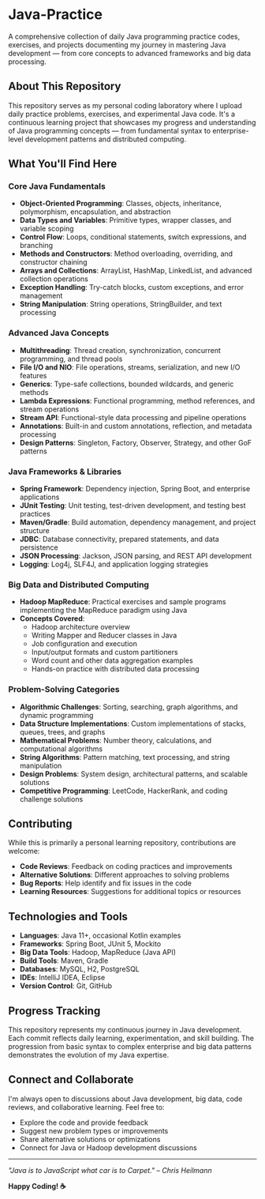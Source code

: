 # Java-Practice

A comprehensive collection of daily Java programming practice codes, exercises, and projects documenting my journey in mastering Java development — from core concepts to advanced frameworks and big data processing.

## About This Repository

This repository serves as my personal coding laboratory where I upload daily practice problems, exercises, and experimental Java code. It's a continuous learning project that showcases my progress and understanding of Java programming concepts — from fundamental syntax to enterprise-level development patterns and distributed computing.

## What You'll Find Here

### Core Java Fundamentals
- **Object-Oriented Programming**: Classes, objects, inheritance, polymorphism, encapsulation, and abstraction  
- **Data Types and Variables**: Primitive types, wrapper classes, and variable scoping  
- **Control Flow**: Loops, conditional statements, switch expressions, and branching  
- **Methods and Constructors**: Method overloading, overriding, and constructor chaining  
- **Arrays and Collections**: ArrayList, HashMap, LinkedList, and advanced collection operations  
- **Exception Handling**: Try-catch blocks, custom exceptions, and error management  
- **String Manipulation**: String operations, StringBuilder, and text processing  

### Advanced Java Concepts
- **Multithreading**: Thread creation, synchronization, concurrent programming, and thread pools  
- **File I/O and NIO**: File operations, streams, serialization, and new I/O features  
- **Generics**: Type-safe collections, bounded wildcards, and generic methods  
- **Lambda Expressions**: Functional programming, method references, and stream operations  
- **Stream API**: Functional-style data processing and pipeline operations  
- **Annotations**: Built-in and custom annotations, reflection, and metadata processing  
- **Design Patterns**: Singleton, Factory, Observer, Strategy, and other GoF patterns  

### Java Frameworks & Libraries
- **Spring Framework**: Dependency injection, Spring Boot, and enterprise applications  
- **JUnit Testing**: Unit testing, test-driven development, and testing best practices  
- **Maven/Gradle**: Build automation, dependency management, and project structure  
- **JDBC**: Database connectivity, prepared statements, and data persistence  
- **JSON Processing**: Jackson, JSON parsing, and REST API development  
- **Logging**: Log4j, SLF4J, and application logging strategies  

### Big Data and Distributed Computing
- **Hadoop MapReduce**: Practical exercises and sample programs implementing the MapReduce paradigm using Java  
- **Concepts Covered**:  
  - Hadoop architecture overview  
  - Writing Mapper and Reducer classes in Java  
  - Job configuration and execution  
  - Input/output formats and custom partitioners  
  - Word count and other data aggregation examples  
  - Hands-on practice with distributed data processing  

### Problem-Solving Categories
- **Algorithmic Challenges**: Sorting, searching, graph algorithms, and dynamic programming  
- **Data Structure Implementations**: Custom implementations of stacks, queues, trees, and graphs  
- **Mathematical Problems**: Number theory, calculations, and computational algorithms  
- **String Algorithms**: Pattern matching, text processing, and string manipulation  
- **Design Problems**: System design, architectural patterns, and scalable solutions  
- **Competitive Programming**: LeetCode, HackerRank, and coding challenge solutions  

## Contributing

While this is primarily a personal learning repository, contributions are welcome:  
- **Code Reviews**: Feedback on coding practices and improvements  
- **Alternative Solutions**: Different approaches to solving problems  
- **Bug Reports**: Help identify and fix issues in the code  
- **Learning Resources**: Suggestions for additional topics or resources  

## Technologies and Tools

- **Languages**: Java 11+, occasional Kotlin examples  
- **Frameworks**: Spring Boot, JUnit 5, Mockito  
- **Big Data Tools**: Hadoop, MapReduce (Java API)  
- **Build Tools**: Maven, Gradle  
- **Databases**: MySQL, H2, PostgreSQL  
- **IDEs**: IntelliJ IDEA, Eclipse  
- **Version Control**: Git, GitHub  

## Progress Tracking

This repository represents my continuous journey in Java development. Each commit reflects daily learning, experimentation, and skill building. The progression from basic syntax to complex enterprise and big data patterns demonstrates the evolution of my Java expertise.

## Connect and Collaborate

I'm always open to discussions about Java development, big data, code reviews, and collaborative learning. Feel free to:  
- Explore the code and provide feedback  
- Suggest new problem types or improvements  
- Share alternative solutions or optimizations  
- Connect for Java or Hadoop development discussions  

---

*"Java is to JavaScript what car is to Carpet." – Chris Heilmann*  

**Happy Coding! ☕**